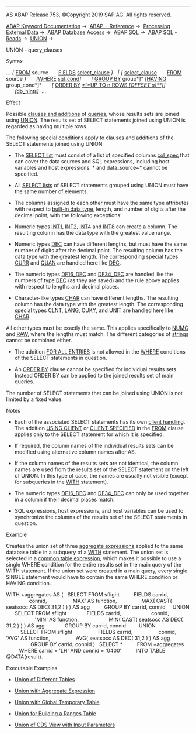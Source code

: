   

* * *

AS ABAP Release 753, ©Copyright 2019 SAP AG. All rights reserved.

[ABAP Keyword Documentation](https://help.sap.com/doc/abapdocu_753_index_htm/7.53/en-US/abenabap.htm) →  [ABAP − Reference](https://help.sap.com/doc/abapdocu_753_index_htm/7.53/en-US/abenabap_reference.htm) →  [Processing External Data](https://help.sap.com/doc/abapdocu_753_index_htm/7.53/en-US/abenabap_language_external_data.htm) →  [ABAP Database Access](https://help.sap.com/doc/abapdocu_753_index_htm/7.53/en-US/abenabap_sql.htm) →  [ABAP SQL](https://help.sap.com/doc/abapdocu_753_index_htm/7.53/en-US/abenopensql.htm) →  [ABAP SQL - Reads](https://help.sap.com/doc/abapdocu_753_index_htm/7.53/en-US/abenopen_sql_reading.htm) →  [UNION](https://help.sap.com/doc/abapdocu_753_index_htm/7.53/en-US/abapunion.htm) → 

UNION - query\_clauses

Syntax

... *{* [FROM](https://help.sap.com/doc/abapdocu_753_index_htm/7.53/en-US/abapfrom_clause.htm) source
      [FIELDS](https://help.sap.com/doc/abapdocu_753_index_htm/7.53/en-US/abapfields_clause.htm) [select\_clause](https://help.sap.com/doc/abapdocu_753_index_htm/7.53/en-US/abapselect_clause.htm) *}*
  *|* *{* [select\_clause](https://help.sap.com/doc/abapdocu_753_index_htm/7.53/en-US/abapselect_clause.htm)
      [FROM](https://help.sap.com/doc/abapdocu_753_index_htm/7.53/en-US/abapfrom_clause.htm) source *}*
      *\[*[WHERE](https://help.sap.com/doc/abapdocu_753_index_htm/7.53/en-US/abapwhere.htm) [sql\_cond](https://help.sap.com/doc/abapdocu_753_index_htm/7.53/en-US/abenwhere_logexp.htm)*\]*
      *\[* [GROUP BY](https://help.sap.com/doc/abapdocu_753_index_htm/7.53/en-US/abapgroupby_clause.htm) group*\]* *\[*[HAVING](https://help.sap.com/doc/abapdocu_753_index_htm/7.53/en-US/abaphaving_clause.htm) group\_cond*\]*
      *\[* [ORDER BY](https://help.sap.com/doc/abapdocu_753_index_htm/7.53/en-US/abaporderby_clause.htm) [*\[*UP TO n ROWS *\[*OFFSET o*\]**\]*](https://help.sap.com/doc/abapdocu_753_index_htm/7.53/en-US/abapselect_up_to_offset.htm)*\]*
      *\[*[db\_hints](https://help.sap.com/doc/abapdocu_753_index_htm/7.53/en-US/abenosql_db_hints.htm)*\]*  ...

Effect

Possible [clauses and additions](https://help.sap.com/doc/abapdocu_753_index_htm/7.53/en-US/abenselect_clauses.htm) of [queries](https://help.sap.com/doc/abapdocu_753_index_htm/7.53/en-US/abenquery_glosry.htm "Glossary Entry"), whose results sets are joined using [UNION](https://help.sap.com/doc/abapdocu_753_index_htm/7.53/en-US/abapunion.htm). The results set of SELECT statements joined using UNION is regarded as having multiple rows.

The following special conditions apply to clauses and additions of the SELECT statements joined using UNION:

-   The [SELECT list](https://help.sap.com/doc/abapdocu_753_index_htm/7.53/en-US/abapselect_list.htm) must consist of a list of specified columns [col\_spec](https://help.sap.com/doc/abapdocu_753_index_htm/7.53/en-US/abapselect_clause_col_spec.htm) that can cover the data sources and SQL expressions, including host variables and host expressions. \* and data\_source~\* cannot be specified.
    
-   All [SELECT lists](https://help.sap.com/doc/abapdocu_753_index_htm/7.53/en-US/abapselect_list.htm) of SELECT statements grouped using UNION must have the same number of elements.
    
-   The columns assigned to each other must have the same type attributes with respect to [built-in data type](https://help.sap.com/doc/abapdocu_753_index_htm/7.53/en-US/abenddic_builtin_types.htm), length, and number of digits after the decimal point, with the following exceptions:
    

-   Numeric types [INT1](https://help.sap.com/doc/abapdocu_753_index_htm/7.53/en-US/abenddic_builtin_types.htm), [INT2](https://help.sap.com/doc/abapdocu_753_index_htm/7.53/en-US/abenddic_builtin_types.htm), [INT4](https://help.sap.com/doc/abapdocu_753_index_htm/7.53/en-US/abenddic_builtin_types.htm) and [INT8](https://help.sap.com/doc/abapdocu_753_index_htm/7.53/en-US/abenddic_builtin_types.htm) can create a column. The resulting column has the data type with the greatest value range.

-   Numeric types [DEC](https://help.sap.com/doc/abapdocu_753_index_htm/7.53/en-US/abenddic_builtin_types.htm) can have different lengths, but must have the same number of digits after the decimal point. The resulting column has the data type with the greatest length. The corresponding special types [CURR](https://help.sap.com/doc/abapdocu_753_index_htm/7.53/en-US/abenddic_builtin_types.htm) and [QUAN](https://help.sap.com/doc/abapdocu_753_index_htm/7.53/en-US/abenddic_builtin_types.htm) are handled here like [DEC](https://help.sap.com/doc/abapdocu_753_index_htm/7.53/en-US/abenddic_builtin_types.htm).

-   The numeric types [DF16\_DEC](https://help.sap.com/doc/abapdocu_753_index_htm/7.53/en-US/abenddic_builtin_types.htm) and [DF34\_DEC](https://help.sap.com/doc/abapdocu_753_index_htm/7.53/en-US/abenddic_builtin_types.htm) are handled like the numbers of type [DEC](https://help.sap.com/doc/abapdocu_753_index_htm/7.53/en-US/abenddic_builtin_types.htm) (as they are saved) and the rule above applies with respect to lengths and decimal places.

-   Character-like types [CHAR](https://help.sap.com/doc/abapdocu_753_index_htm/7.53/en-US/abenddic_builtin_types.htm) can have different lengths. The resulting column has the data type with the greatest length. The corresponding special types [CLNT](https://help.sap.com/doc/abapdocu_753_index_htm/7.53/en-US/abenddic_builtin_types.htm), [LANG](https://help.sap.com/doc/abapdocu_753_index_htm/7.53/en-US/abenddic_builtin_types.htm), [CUKY](https://help.sap.com/doc/abapdocu_753_index_htm/7.53/en-US/abenddic_builtin_types.htm), and [UNIT](https://help.sap.com/doc/abapdocu_753_index_htm/7.53/en-US/abenddic_builtin_types.htm) are handled here like [CHAR](https://help.sap.com/doc/abapdocu_753_index_htm/7.53/en-US/abenddic_builtin_types.htm).

All other types must be exactly the same. This applies specifically to [NUMC](https://help.sap.com/doc/abapdocu_753_index_htm/7.53/en-US/abenddic_builtin_types.htm) and [RAW](https://help.sap.com/doc/abapdocu_753_index_htm/7.53/en-US/abenddic_builtin_types.htm), where the lengths must match. The different categories of [strings](https://help.sap.com/doc/abapdocu_753_index_htm/7.53/en-US/abenddic_character_byte_types.htm) cannot be combined either.

-   The addition [FOR ALL ENTRIES](https://help.sap.com/doc/abapdocu_753_index_htm/7.53/en-US/abenwhere_logexp_itab.htm) is not allowed in the [WHERE](https://help.sap.com/doc/abapdocu_753_index_htm/7.53/en-US/abapwhere.htm) conditions of the SELECT statements in question.
    
-   An [ORDER BY](https://help.sap.com/doc/abapdocu_753_index_htm/7.53/en-US/abaporderby_clause.htm) clause cannot be specified for individual results sets. Instead ORDER BY can be applied to the joined results set of main queries.
    

The number of SELECT statements that can be joined using UNION is not limited by a fixed value.

Notes

-   Each of the associated SELECT statements has its own [client handling](https://help.sap.com/doc/abapdocu_753_index_htm/7.53/en-US/abenclient_handling_glosry.htm "Glossary Entry"). The addition [USING CLIENT](https://help.sap.com/doc/abapdocu_753_index_htm/7.53/en-US/abapselect_client.htm) or [CLIENT SPECIFIED](https://help.sap.com/doc/abapdocu_753_index_htm/7.53/en-US/abapselect_client.htm) in the [FROM](https://help.sap.com/doc/abapdocu_753_index_htm/7.53/en-US/abapfrom_clause.htm) clause applies only to the SELECT statement for which it is specified.
    
-   If required, the column names of the individual results sets can be modified using alternative column names after AS.
    
-   If the column names of the results sets are not identical, the column names are used from the results set of the SELECT statement on the left of UNION. In this type of case, the names are usually not visible (except for subqueries in the [WITH](https://help.sap.com/doc/abapdocu_753_index_htm/7.53/en-US/abapwith.htm) statement).
    
-   The numeric types [DF16\_DEC](https://help.sap.com/doc/abapdocu_753_index_htm/7.53/en-US/abenddic_builtin_types.htm) and [DF34\_DEC](https://help.sap.com/doc/abapdocu_753_index_htm/7.53/en-US/abenddic_builtin_types.htm) can only be used together in a column if their decimal places match.
    
-   SQL expressions, host expressions, and host variables can be used to synchronize the columns of the results set of the SELECT statements in question.
    

Example

Creates the union set of three [aggregate expressions](https://help.sap.com/doc/abapdocu_753_index_htm/7.53/en-US/abenaggregate_expression_glosry.htm "Glossary Entry") applied to the same database table in a subquery of a [WITH](https://help.sap.com/doc/abapdocu_753_index_htm/7.53/en-US/abapwith.htm) statement. The union set is selected in a [common table expression](https://help.sap.com/doc/abapdocu_753_index_htm/7.53/en-US/abencommon_table_expression_glosry.htm "Glossary Entry"), which makes it possible to use a single WHERE condition for the entire results set in the main query of the WITH statement. If the union set were created in a main query, every single SINGLE statement would have to contain the same WHERE condition or HAVING condition.

WITH +aggregates AS (
  SELECT FROM sflight
         FIELDS carrid,
                connid,
                'MAX' AS function,
                MAX( CAST( seatsocc AS DEC( 31,2 ) ) ) AS agg
         GROUP BY carrid, connid
    UNION
      SELECT FROM sflight
             FIELDS carrid,
                    connid,
                    'MIN' AS function,
                    MIN( CAST( seatsocc AS DEC( 31,2 ) ) ) AS agg
             GROUP BY carrid, connid
        UNION
          SELECT FROM sflight
                 FIELDS carrid,
                 connid, 'AVG' AS function,
                 AVG( seatsocc AS DEC( 31,2 ) ) AS agg
                 GROUP BY carrid, connid )
  SELECT \*
         FROM +aggregates
         WHERE carrid = 'LH' AND connid = '0400'
         INTO TABLE @DATA(result).

Executable Examples

-   [Union of Different Tables](https://help.sap.com/doc/abapdocu_753_index_htm/7.53/en-US/abenselect_union_abexa.htm)
    
-   [Union with Aggregate Expression](https://help.sap.com/doc/abapdocu_753_index_htm/7.53/en-US/abenselect_union_sum_abexa.htm)
    
-   [Union with Global Temporary Table](https://help.sap.com/doc/abapdocu_753_index_htm/7.53/en-US/abenselect_union_sum_gtt_abexa.htm)
    
-   [Union for Building a Ranges Table](https://help.sap.com/doc/abapdocu_753_index_htm/7.53/en-US/abendemo_union_ranges_abexa.htm)
    
-   [Union of CDS View with Input Parameters](https://help.sap.com/doc/abapdocu_753_index_htm/7.53/en-US/abenselect_union_cds_para_abexa.htm)